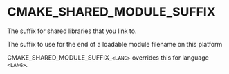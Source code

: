  

# CMAKE_SHARED_MODULE_SUFFIX  
The suffix for shared libraries that you link to.  

The suffix to use for the end of a loadable module filename on this
platform  

CMAKE_SHARED_MODULE_SUFFIX_```<LANG>``` overrides this for language ```<LANG>```.  

